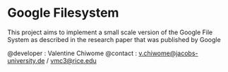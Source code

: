 # Google Filesystem

This project aims to implement a small scale version of the Google File System
as described in the research paper that was published by Google

@developer : Valentine Chiwome
@contact : v.chiwome@jacobs-university.de / vmc3@rice.edu
